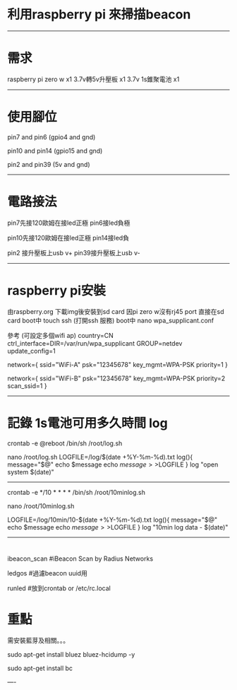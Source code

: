 
# 利用raspberry pi 來掃描beacon

---
# 需求
raspberry pi zero w x1
3.7v轉5v升壓板 x1
3.7v 1s錐聚電池 x1

---
# 使用腳位
pin7 and pin6 (gpio4 and gnd)

pin10 and pin14 (gpio15 and gnd)

pin2 and pin39 (5v and gnd)

---
# 電路接法
pin7先接120歐姆在接led正極
pin6接led負極

pin10先接120歐姆在接led正極
pin14接led負

pin2 接升壓板上usb v+
pin39接升壓板上usb v-

---
# raspberry pi安裝
由raspberry.org 下載img後安裝到sd card
因pi zero w沒有rj45 port
直接在sd card
boot中 touch ssh (打開ssh 服務)
boot中 nano wpa_supplicant.conf

參考 (可設定多個wifi ap)
country=CN
ctrl_interface=DIR=/var/run/wpa_supplicant GROUP=netdev
update_config=1
 
network={
ssid="WiFi-A"
psk="12345678"
key_mgmt=WPA-PSK
priority=1
}
 
network={
ssid="WiFi-B"
psk="12345678"
key_mgmt=WPA-PSK
priority=2
scan_ssid=1
}

---

# 記錄 1s電池可用多久時間 log
crontab -e
@reboot /bin/sh /root/log.sh

nano /root/log.sh
LOGFILE=/log/$(date +%Y-%m-%d).txt
log(){
    message="$@"
    echo $message
    echo $message >>$LOGFILE
}
log "open system $(date)"

---
crontab -e
*/10 * * * * /bin/sh /root/10minlog.sh

nano /root/10minlog.sh

LOGFILE=/log/10min/10-$(date +%Y-%m-%d).txt
log(){
    message="$@"
    echo $message
    echo $message >>$LOGFILE
}
log "10min log data - $(date)"

---

#
ibeacon_scan
#iBeacon Scan by Radius Networks

ledgos
#過濾beacon uuid用

runled
#放到crontab or /etc/rc.local


# 重點
需安裝藍芽及相關。。。

sudo apt-get install bluez bluez-hcidump -y

sudo apt-get install bc

—-
